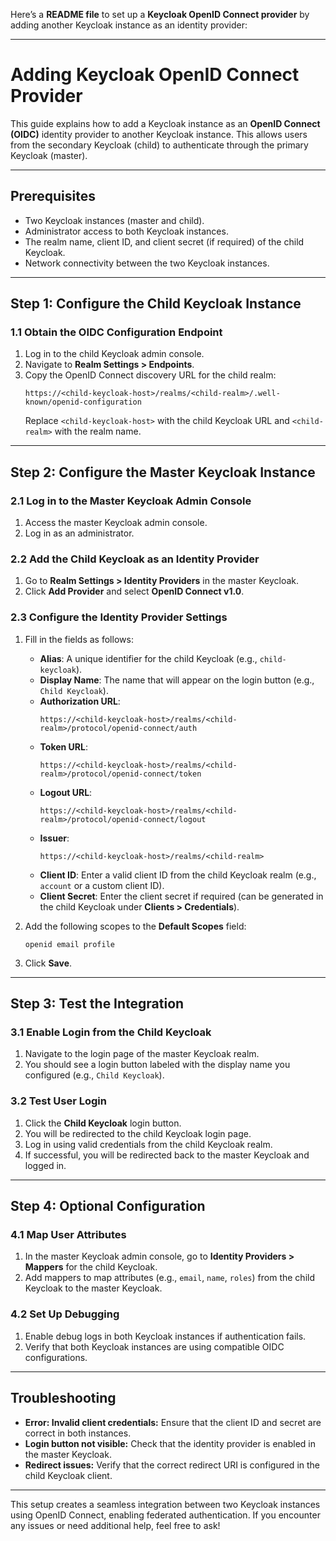 Here’s a **README file** to set up a **Keycloak OpenID Connect provider** by adding another Keycloak instance as an identity provider:

---

# **Adding Keycloak OpenID Connect Provider**

This guide explains how to add a Keycloak instance as an **OpenID Connect (OIDC)** identity provider to another Keycloak instance. This allows users from the secondary Keycloak (child) to authenticate through the primary Keycloak (master).

---

## **Prerequisites**
- Two Keycloak instances (master and child).
- Administrator access to both Keycloak instances.
- The realm name, client ID, and client secret (if required) of the child Keycloak.
- Network connectivity between the two Keycloak instances.

---

## **Step 1: Configure the Child Keycloak Instance**

### **1.1 Obtain the OIDC Configuration Endpoint**
1. Log in to the child Keycloak admin console.
2. Navigate to **Realm Settings > Endpoints**.
3. Copy the OpenID Connect discovery URL for the child realm:
   ```
   https://<child-keycloak-host>/realms/<child-realm>/.well-known/openid-configuration
   ```
   Replace `<child-keycloak-host>` with the child Keycloak URL and `<child-realm>` with the realm name.

---

## **Step 2: Configure the Master Keycloak Instance**

### **2.1 Log in to the Master Keycloak Admin Console**
1. Access the master Keycloak admin console.
2. Log in as an administrator.

### **2.2 Add the Child Keycloak as an Identity Provider**
1. Go to **Realm Settings > Identity Providers** in the master Keycloak.
2. Click **Add Provider** and select **OpenID Connect v1.0**.

### **2.3 Configure the Identity Provider Settings**
1. Fill in the fields as follows:
   - **Alias**: A unique identifier for the child Keycloak (e.g., `child-keycloak`).
   - **Display Name**: The name that will appear on the login button (e.g., `Child Keycloak`).
   - **Authorization URL**:
     ```
     https://<child-keycloak-host>/realms/<child-realm>/protocol/openid-connect/auth
     ```
   - **Token URL**:
     ```
     https://<child-keycloak-host>/realms/<child-realm>/protocol/openid-connect/token
     ```
   - **Logout URL**:
     ```
     https://<child-keycloak-host>/realms/<child-realm>/protocol/openid-connect/logout
     ```
   - **Issuer**:
     ```
     https://<child-keycloak-host>/realms/<child-realm>
     ```
   - **Client ID**: Enter a valid client ID from the child Keycloak realm (e.g., `account` or a custom client ID).
   - **Client Secret**: Enter the client secret if required (can be generated in the child Keycloak under **Clients > Credentials**).

2. Add the following scopes to the **Default Scopes** field:
   ```
   openid email profile
   ```

3. Click **Save**.

---

## **Step 3: Test the Integration**

### **3.1 Enable Login from the Child Keycloak**
1. Navigate to the login page of the master Keycloak realm.
2. You should see a login button labeled with the display name you configured (e.g., `Child Keycloak`).

### **3.2 Test User Login**
1. Click the **Child Keycloak** login button.
2. You will be redirected to the child Keycloak login page.
3. Log in using valid credentials from the child Keycloak realm.
4. If successful, you will be redirected back to the master Keycloak and logged in.

---

## **Step 4: Optional Configuration**

### **4.1 Map User Attributes**
1. In the master Keycloak admin console, go to **Identity Providers > Mappers** for the child Keycloak.
2. Add mappers to map attributes (e.g., `email`, `name`, `roles`) from the child Keycloak to the master Keycloak.

### **4.2 Set Up Debugging**
1. Enable debug logs in both Keycloak instances if authentication fails.
2. Verify that both Keycloak instances are using compatible OIDC configurations.

---

## **Troubleshooting**
- **Error: Invalid client credentials:** Ensure that the client ID and secret are correct in both instances.
- **Login button not visible:** Check that the identity provider is enabled in the master Keycloak.
- **Redirect issues:** Verify that the correct redirect URI is configured in the child Keycloak client.

---

This setup creates a seamless integration between two Keycloak instances using OpenID Connect, enabling federated authentication. If you encounter any issues or need additional help, feel free to ask!